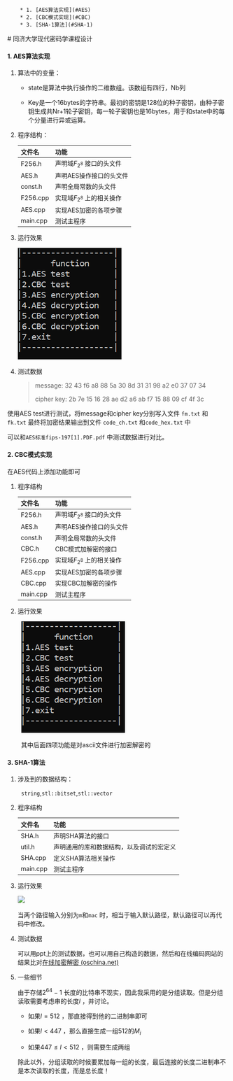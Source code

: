 <!-- vscode-markdown-toc -->

        * 1. [AES算法实现](#AES)
        * 2. [CBC模式实现](#CBC)
        * 3. [SHA-1算法](#SHA-1)

<!-- vscode-markdown-toc-config
    numbering=true
    autoSave=true
    /vscode-markdown-toc-config -->

<!-- /vscode-markdown-toc --># 同济大学现代密码学课程设计

#### 1. <a name='AES'></a>AES算法实现

1. 算法中的变量：
   
   * state是算法中执行操作的二维数组。该数组有四行，Nb列
   
   * Key是一个16bytes的字符串。最初的密钥是128位的种子密钥，由种子密钥生成共Nr+1轮子密钥，每一轮子密钥也是16bytes，用于和state中的每个分量进行异或运算。

2. 程序结构：
   
   | 文件名      | 功能                  |
   | -------- | ------------------- |
   | F256.h   | 声明域$F_{2^8}$ 接口的头文件 |
   | AES.h    | 声明AES操作接口的头文件       |
   | const.h  | 声明全局常数的头文件          |
   | F256.cpp | 实现域$F_{2^8}$ 上的相关操作 |
   | AES.cpp  | 实现AES加密的各项步骤        |
   | main.cpp | 测试主程序               |

3. 运行效果
   
   ![menu_aes](images/menu_aes.png)

4. 测试数据
   
   > message: 32 43 f6 a8 88 5a 30 8d 31 31 98 a2 e0 37 07 34
   > 
   > cipher key: 2b 7e 15 16 28 ae d2 a6 ab f7 15 88 09 cf 4f 3c

使用AES test进行测试，将message和cipher key分别写入文件 `fm.txt`  和 `fk.txt`  最终将加密结果输出到文件 `code_ch.txt`   和`code_hex.txt` 中

可以和`AES标准fips-197[1].PDF.pdf` 中测试数据进行对比。

#### 2. <a name='CBC'></a>CBC模式实现

在AES代码上添加功能即可

1. 程序结构
   
   | 文件名      | 功能                  |
   | -------- | ------------------- |
   | F256.h   | 声明域$F_{2^8}$ 接口的头文件 |
   | AES.h    | 声明AES操作接口的头文件       |
   | const.h  | 声明全局常数的头文件          |
   | CBC.h    | CBC模式加解密的接口         |
   | F256.cpp | 实现域$F_{2^8}$ 上的相关操作 |
   | AES.cpp  | 实现AES加密的各项步骤        |
   | CBC.cpp  | 实现CBC加解密的操作         |
   | main.cpp | 测试主程序               |

2. 运行效果

        ![menu_aes](images/menu_aes.png)

        其中后面四项功能是对ascii文件进行加密解密的

#### 3. <a name='SHA-1'></a>SHA-1算法

1. 涉及到的数据结构：

        `string`,`stl::bitset`,`stl::vector`

2. 程序结构
   
   | 文件名      | 功能                   |
   | -------- | -------------------- |
   | SHA.h    | 声明SHA算法的接口           |
   | util.h   | 声明通用的库和数据结构，以及调试的宏定义 |
   | SHA.cpp  | 定义SHA算法相关操作          |
   | main.cpp | 测试主程序                |

3. 运行效果
   
   ![](C:\Users\stay\AppData\Roaming\marktext\images\2022-06-03-02-50-23-image.png)
   
   当两个路径输入分别为`m`和`mac` 时，相当于输入默认路径，默认路径可以再代码中修改。

4. 测试数据
   
   可以用ppt上的测试数据，也可以用自己构造的数据，然后和在线编码网站的结果比对[在线加密解密 (oschina.net)](https://tool.oschina.net/encrypt?type=2)

5. 一些细节
   
   由于存储$2^{64}-1$ 长度的比特串不现实，因此我采用的是分组读取。但是分组读取需要考虑串的长度$l$ ，并讨论。
   
   * 如果$l=512$ ，那直接得到他的二进制串即可
   
   * 如果$l\lt 447$ ，那么直接生成一组512的$M_i$ 
   
   * 如果$447\leq l\lt512$ ，则需要生成两组
   
   除此以外，分组读取的时候要累加每一组的长度，最后连接的长度二进制串不是本次读取的长度，而是总长度！
